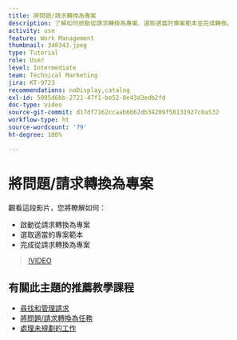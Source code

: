 ```yaml
---
title: 將問題/請求轉換為專案
description: 了解如何啟動從請求轉換為專案、選取適當的專案範本並完成轉換。
activity: use
feature: Work Management
thumbnail: 340343.jpeg
type: Tutorial
role: User
level: Intermediate
team: Technical Marketing
jira: KT-9723
recommendations: noDisplay,catalog
exl-id: 5095d6bb-2721-47f1-be52-8e43d3edb2fd
doc-type: video
source-git-commit: d17df7162ccaab6b62db34209f50131927c0a532
workflow-type: ht
source-wordcount: '79'
ht-degree: 100%

---
```


# 將問題/請求轉換為專案

觀看這段影片，您將瞭解如何：

* 啟動從請求轉換為專案
* 選取適當的專案範本
* 完成從請求轉換為專案

>[!VIDEO](https://video.tv.adobe.com/v/340343/?quality=12&learn=on&enablevpops)


## 有關此主題的推薦教學課程

* [尋找和管理請求](/help/manage-work/issues-requests/find-requests.md)
* [將問題/請求轉換為任務](/help/manage-work/issues-requests/convert-issues-to-other-work-items.md)
* [處理未規劃的工作](/help/manage-work/issues-requests/handle-unplanned-work.md)

